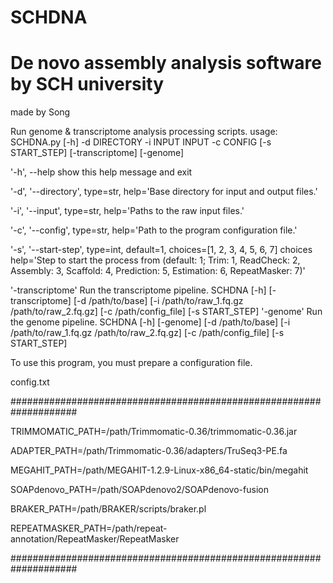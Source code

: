 # SCHDNA
# De novo assembly analysis software by SCH university


made by Song




Run genome & transcriptome analysis processing scripts. usage: SCHDNA.py [-h] -d DIRECTORY -i INPUT INPUT -c CONFIG [-s START_STEP] [-transcriptome] [-genome]

'-h', --help            show this help message and exit
  
'-d', '--directory', type=str, help='Base directory for input and output files.'

'-i', '--input', type=str, help='Paths to the raw input files.'

'-c', '--config', type=str, help='Path to the program configuration file.'

'-s', '--start-step', type=int, default=1, choices=[1, 2, 3, 4, 5, 6, 7]
choices help='Step to start the process from (default: 1; Trim: 1, ReadCheck: 2, Assembly: 3, Scaffold: 4, Prediction: 5, Estimation: 6, RepeatMasker: 7)'

'-transcriptome'        Run the transcriptome pipeline. SCHDNA [-h] [-transcriptome] [-d /path/to/base] [-i /path/to/raw_1.fq.gz /path/to/raw_2.fq.gz] [-c /path/config_file] [-s START_STEP]
'-genome'               Run the genome pipeline. SCHDNA [-h] [-genome] [-d /path/to/base] [-i /path/to/raw_1.fq.gz /path/to/raw_2.fq.gz] [-c /path/config_file] [-s START_STEP]

To use this program, you must prepare a configuration file.


config.txt

####################################################################

TRIMMOMATIC_PATH=/path/Trimmomatic-0.36/trimmomatic-0.36.jar

ADAPTER_PATH=/path/Trimmomatic-0.36/adapters/TruSeq3-PE.fa

MEGAHIT_PATH=/path/MEGAHIT-1.2.9-Linux-x86_64-static/bin/megahit

SOAPdenovo_PATH=/path/SOAPdenovo2/SOAPdenovo-fusion

BRAKER_PATH=/path/BRAKER/scripts/braker.pl

REPEATMASKER_PATH=/path/repeat-annotation/RepeatMasker/RepeatMasker

####################################################################

